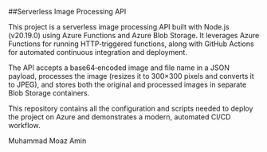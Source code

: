 ##Serverless Image Processing API


This project is a serverless image processing API built with Node.js (v20.19.0) using Azure Functions and Azure Blob Storage. It leverages Azure Functions for running HTTP‑triggered functions, along with GitHub Actions for automated continuous integration and deployment.

The API accepts a base64‑encoded image and file name in a JSON payload, processes the image (resizes it to 300×300 pixels and converts it to JPEG), and stores both the original and processed images in separate Blob Storage containers.

This repository contains all the configuration and scripts needed to deploy the project on Azure and demonstrates a modern, automated CI/CD workflow.

Muhammad Moaz Amin
